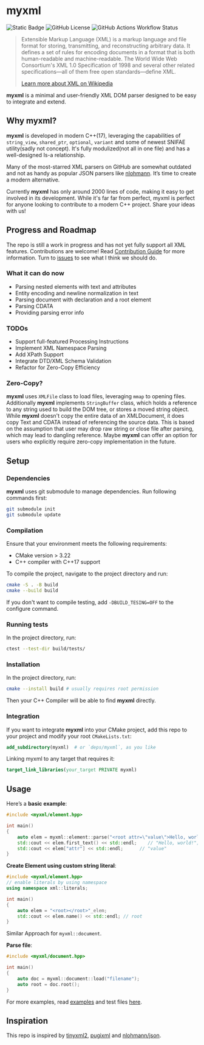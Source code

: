 # myxml

![Static Badge](https://img.shields.io/badge/C%2B%2B-17-blue) ![GitHub License](https://img.shields.io/github/license/Adamska1008/myxml) ![GitHub Actions Workflow Status](https://img.shields.io/github/actions/workflow/status/Adamska1008/myxml/cmake-single-platform.yml)

>Extensible Markup Language (XML) is a markup language and file format for storing, transmitting, and reconstructing arbitrary data. It defines a set of rules for encoding documents in a format that is both human-readable and machine-readable. The World Wide Web Consortium's XML 1.0 Specification of 1998 and several other related specifications—all of them free open standards—define XML.
>
> [Learn more about XML on Wikipedia](https://en.wikipedia.org/wiki/XML)

**myxml** is a minimal and user-friendly XML DOM parser designed to be easy to integrate and extend.

## Why myxml?

**myxml** is developed in modern C++(17), leveraging the capabilities of `string_view`, `shared_ptr`, `optional`, `variant` and some of newest SNIFAE utility(sadly not concept). It's fully modulized(not all in one file) and has a well-designed Is-a relationship.

Many of the most-starred XML parsers on GitHub are somewhat outdated and not as handy as popular JSON parsers like [nlohmann](https://github.com/nlohmann/json). It’s time to create a modern alternative.

Currently **myxml** has only around 2000 lines of code, making it easy to get involved in its development. While it's far far from perfect, myxml is perfect for anyone looking to contribute to a modern C++ project. Share your ideas with us!

## Progress and Roadmap

The repo is still a work in progress and has not yet fully support all XML features. Contributions are welcome! Read [Contribution Guide](./docs/contribution_guide.md) for more information. Turn to [issues](https://github.com/Adamska1008/myxml/issues) to see what I think we should do.

### What it can do now

- Parsing nested elements with text and attributes
- Entity encoding and newline normalization in text
- Parsing document with declaration and a root element
- Parsing CDATA
- Providing parsing error info

### TODOs

- Support full-featured Processing Instructions
- Implement XML Namespace Parsing
- Add XPath Support
- Integrate DTD/XML Schema Validation
- Refactor for Zero-Copy Efficiency

### Zero-Copy?

**myxml** uses `XMLFile` class to load files, leveraging `mmap` to opening files. Additionally **myxml** implements `StringBuffer` class, which holds a reference to any string used to build the DOM tree, or stores a moved string object. While **myxml** doesn't copy the entire data of an XMLDocument, it does copy Text and CDATA instead of referencing the source data. This is based on the assumption that user may drop raw string or close file after parsing, which may lead to dangling reference. Maybe **myxml** can offer an option for users who explicitly require zero-copy implementation in the future.

## Setup

### Dependencies

**myxml** uses git submodule to manage dependencies. Run following commands first:

```bash
git submodule init
git submodule update
```

### Compilation

Ensure that your environment meets the following requirements:

- CMake version > 3.22
- C++ compiler with C++17 support

To compile the project, navigate to the project directory and run:

```bash
cmake -S . -B build
cmake --build build
```

If you don't want to compile testing, add `-DBUILD_TESING=OFF` to the configure command.

### Running tests

In the project directory, run:

```bash
ctest --test-dir build/tests/
```

### Installation

In the project directory, run:

```bash
cmake --install build # usually requires root permission
```

Then your C++ Compiler will be able to find **myxml** directly.

### Integration

If you want to integrate **myxml** into your CMake project, add this repo to your project and modify your root `CMakeLists.txt`:

```cmake
add_subdirectory(myxml)  # or `deps/myxml`, as you like
```

Linking myxml to any target that requires it:

```cmake
target_link_libraries(your_target PRIVATE myxml)
```

## Usage

Here’s a **basic example**:

```c++
#include <myxml/element.hpp>

int main()
{
    auto elem = myxml::element::parse("<root attr=\"value\">Hello, world!<root/>");
    std::cout << elem.first_text() << std::endl;    // "Hello, world!";
    std::cout << elem["attr"] << std::endl;      // "value"
}
```

**Create Element using custom string literal**:

```C++
#include <myxml/element.hpp>
// enable literals by using namespace
using namespace xml::literals;

int main()
{
    auto elem = "<root></root>"_elem;
    std::cout << elem.name() << std::endl; // root
}
```

Similar Approach for `myxml::document`.

**Parse file**:

```C++
#include <myxml/document.hpp>

int main()
{
    auto doc = myxml::document::load("filename");
    auto root = doc.root();
}
```

For more examples, read [examples](./docs/examples.md) and test files [here](./tests/).

## Inspiration

This repo is inspired by [tinyxml2](https://github.com/leethomason/tinyxml2), [pugixml](https://github.com/zeux/pugixml) and [nlohmann/json](https://github.com/nlohmann/json).
